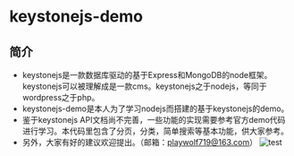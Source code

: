 # keystonejs-demo

## 简介
- keystonejs是一款数据库驱动的基于Express和MongoDB的node框架。keystonejs可以被理解成是一款cms。keystonejs之于nodejs，等同于wordpress之于php。
- keystonejs-demo是本人为了学习nodejs而搭建的基于keystonejs的demo。
- 鉴于keystonejs API文档尚不完善，一些功能的实现需要参考官方demo代码进行学习。本代码里包含了分页，分类，简单搜索等基本功能，供大家参考。
- 另外，大家有好的建议欢迎提出。（邮箱：playwolf719@163.com）
![test](http://s17.postimg.org/94fjwp7v3/QQ_20161028150722.jpg)
